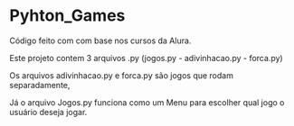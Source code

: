 # Pyhton_Games
Código feito com com base nos cursos da Alura.

Este projeto contem 3 arquivos .py (jogos.py - adivinhacao.py - forca.py)

Os arquivos adivinhacao.py e forca.py são jogos que rodam separadamente,

Já o arquivo Jogos.py funciona como um Menu para escolher qual jogo o usuário deseja jogar.
